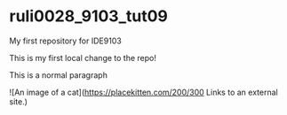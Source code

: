 # ruli0028_9103_tut09
My first repository for IDE9103

This is my first local change to the repo!

This is a normal paragraph

![An image of a cat](https://placekitten.com/200/300
Links to an external site.)